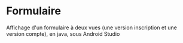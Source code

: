 # Formulaire
 Affichage d'un formulaire à deux vues (une version inscription et une version compte), en java, sous Android Studio
